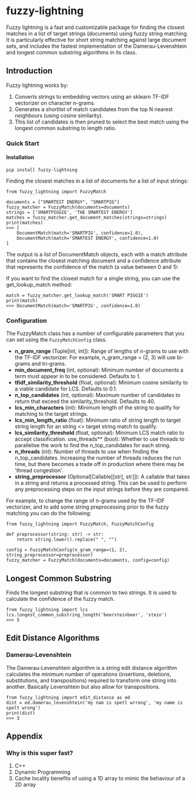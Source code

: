 # fuzzy-lightning

Fuzzy lightning is a fast and customizable package for finding the closest matches in a list of target strings (documents) using fuzzy string matching. It is particularly effective for short string matching against large document sets, and includes the fastest implementation of the Damerau-Levenshtein and longest common substring algorithms in its class.

## Introduction
Fuzzy lightning works by:
1. Converts strings to embedding vectors using an sklearn TF-IDF vectorizer on character n-grams.
2. Generates a shortlist of match candidates from the top N nearest neighbours (using cosine similarity).
3. This list of candidates is then pruned to select the best match using the longest common substring to length ratio.

### Quick Start

#### Installation

`pip install fuzzy-lightning`

Finding the closest matches in a list of documents for a list of input strings:

```
from fuzzy_lightning import FuzzyMatch

documents = ["SMARTEST ENERGY", "SMARTPIG"]
fuzzy_matcher = FuzzyMatch(documents=documents)
strings = ['SMARTPIGGIE', 'THE SMARTEST ENERGY']
matches = fuzzy_matcher.get_document_matches(strings=strings)
print(matches)
>>> [
    DocumentMatch(match='SMARTPIG', confidence=1.0),
    DocumentMatch(match='SMARTEST ENERGY', confidence=1.0)
]
```

The output is a list of DocumentMatch objects, each with a match attribute that contains the closest matching document and a confidence attribute that represents the confidence of the match (a value between 0 and 1):

If you want to find the closest match for a single string, you can use the get_lookup_match method:

```
match = fuzzy_matcher.get_lookup_match('SMART PIGGIE')
print(match)
>>> DocumentMatch(match='SMARTPIG', confidence=1.0)
```

### Configuration

The FuzzyMatch class has a number of configurable parameters that you can set using the `FuzzyMatchConfig` class. 

- **n_gram_range** (Tuple[int, int]): Range of lengths of n-grams to use with the TF-IDF vectorizer. For example,
    n_gram_range = (2, 3) will use bi-grams and tri-grams.
- **min_document_freq** (int, optional): Minimum number of documents a term must appear in to be considered.
    Defaults to 1.
- **tfidf_similarity_threshold** (float, optional): Minimum cosine similarity to a viable candidate for LCS.
    Defaults to 0.1.
- **n_top_candidates** (int, optional): Maximum number of candidates to return that exceed the
    similarity_threshold. Defaults to 40.
- **lcs_min_characters** (int): Minimum length of the string to qualify for matching to the target strings.
- **lcs_min_length_ratio** (float): Minimum ratio of string length to target string length for an string <> target
    string match to qualify.
- **lcs_similarity_threshold** (float, optional): Minimum LCS match ratio to accept classification.
use_threads** (bool): Whether to use threads to parallelise the work to find the n_top_candidates for each
    string.
- **n_threads** (int): Number of threads to use when finding the n_top_candidates. Increasing the number of threads
    reduces the run time, but there becomes a trade off in production where there may be 'thread congestion'.
- **string_preprocessor** (Optional[Callable[[str], str]]): A callable that takes in a string and returns a processed
    string. This can be used to perform any preprocessing steps on the input strings before they are compared.

For example, to change the range of n-grams used by the TF-IDF vectorizer, and to add some string preprocessing prior
to the fuzzy matching you can do the following:

```
from fuzzy_lightning import FuzzyMatch, FuzzyMatchConfig

def preprocessor(string: str) -> str:
    return string.lower().replace(" ", "")

config = FuzzyMatchConfig(n_gram_range=(1, 2), string_preprocessor=preprocessor)
fuzzy_matcher = FuzzyMatch(documents=documents, config=config)
```

## Longest Common Substring

Finds the longest substring that is common to two strings. It is used to calculate the confidence of the fuzzy match.

```
from fuzzy_lightning import lcs
lcs.longest_common_substring_length('beersteinbeer', 'stein')
>>> 5
```

## Edit Distance Algorithms

### Damerau-Levenshtein

The Damerau-Levenshtein algorithm is a string edit distance algorithm calculates the minimum number of operations (insertions, deletions, substitutions, and transpositions) required to transform one string into another. Basically Levenshtein but also
allow for transpositions.

```
from fuzzy_lightning import edit_distance as ed
dist = ed.damerau_levenshtein('my nam is spetl wrrong', 'my name is spelt wrong')
print(dist)
>>> 3
```

## Appendix

### Why is this super fast?

1. C++
2. Dynamic Programming
3. Cache locality benefits of using a 1D array to mimic the behaviour of a 2D array

